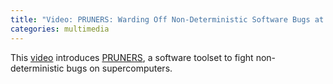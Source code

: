 ```yaml
---
title: "Video: PRUNERS: Warding Off Non-Deterministic Software Bugs at Scale"
categories: multimedia
---
```


This [video](https://computing.llnl.gov/pruners-warding-non-deterministic-software-bugs-scale) introduces [PRUNERS](https://pruners.github.io/), a software toolset to fight non-deterministic bugs on supercomputers.
